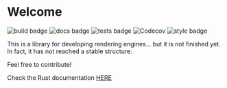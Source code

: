 # Welcome

![build badge](https://github.com/SIMPLE-BuildingSimulation/rendering/actions/workflows/build.yaml/badge.svg)
![docs badge](https://github.com/SIMPLE-BuildingSimulation/rendering/actions/workflows/docs.yaml/badge.svg)
![tests badge](https://github.com/SIMPLE-BuildingSimulation/rendering/actions/workflows/tests.yaml/badge.svg)
![Codecov](https://codecov.io/github/IMPLE-BuildingSimulation/rendering/coverage.svg?branch=master)
![style badge](https://github.com/SIMPLE-BuildingSimulation/rendering/actions/workflows/style.yaml/badge.svg)


This is a library for developing rendering engines... but it is not finished yet. In fact, 
it has not reached a stable structure.

Feel free to contribute!

Check the Rust documentation [HERE](https://simple-buildingsimulation.github.io/rendering/)
